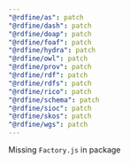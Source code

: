 ```yaml
---
"@rdfine/as": patch
"@rdfine/dash": patch
"@rdfine/doap": patch
"@rdfine/foaf": patch
"@rdfine/hydra": patch
"@rdfine/owl": patch
"@rdfine/prov": patch
"@rdfine/rdf": patch
"@rdfine/rdfs": patch
"@rdfine/rico": patch
"@rdfine/schema": patch
"@rdfine/sioc": patch
"@rdfine/skos": patch
"@rdfine/wgs": patch
---
```


Missing `Factory.js` in package
